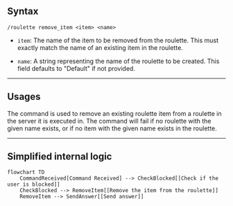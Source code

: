 ## Syntax
`/roulette remove_item <item> <name>`

- `item`: The name of the item to be removed from the roulette. This must
          exactly match the name of an existing item in the roulette.

- `name`: A string representing the name of the roulette to be created. This field
          defaults to "Default" if not provided.

---

## Usages
The command is used to remove an existing roulette item from a roulette in the
server it is executed in. The command will fail if no roulette with the given name
exists, or if no item with the given name exists in the roulette.

---

## Simplified internal logic
```mermaid
flowchart TD
    CommandReceived[Command Received] --> CheckBlocked[[Check if the user is blocked]]
    CheckBlocked --> RemoveItem[[Remove the item from the roulette]]
    RemoveItem --> SendAnswer[[Send answer]]
```